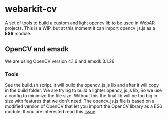 # webarkit-cv

A set of tools to build a custom and light opencv lib to be used in WebAR projects. This is a WIP, but at this moment it can import opencv_js.js as a **ES6** module.

## OpenCV and emsdk
We are using OpenCV version 4.1.6 and emsdk 3.1.26

### Tools

See the build.sh script. It will build the opencv_js.js lib and after it will copy in the build folder. We are trying to build a lighter opencv_js.js lib, 
So we use a config to minimize the file size. Without this the final lib will be too big in size with features that we don't need.
The opencv_js.js file is based on a modified version of OpenCV that let you import the OpenCV library as a ES6 module. If you are interested read this [issue](https://github.com/kalwalt/webarkit-cv/issues/1).
